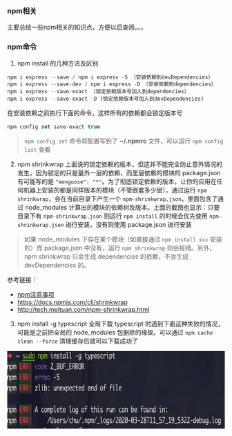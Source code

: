 ### npm相关
主要总结一些npm相关的知识点，方便以后查阅。。。

### npm命令
1. npm install 的几种方法及区别
```js
npm i express --save / npm i express -S （安装依赖到devDependencies）
npm i express --save-dev / npm i express -D （安装依赖到dependencies）
npm i express --save-exact （锁定依赖版本号加入到dependencies）
npm i express --save-exact -D (锁定依赖版本号加入到devDependencies)
```
在安装依赖之前执行下面的命令，这样所有的依赖都会锁定版本号 
```js
npm config set save-exact true
```
> `npm config set` 命令将配置写到了 **~/.npmrc** 文件，可以运行 `npm config list` 查看

2. npm shrinkwrap
上面说的锁定依赖的版本，但这并不能完全防止意外情况的发生，因为锁定的只是最外一层的依赖，而里层依赖的模块的 package.json 有可能写的是 `"mongoose": "*"`。为了彻底锁定依赖的版本，让你的应用在任何机器上安装的都是同样版本的模块（不管嵌套多少层），通过运行 `npm shrinkwrap`，会在当前目录下产生一个 `npm-shrinkwrap.json`，里面包含了通过 node_modules 计算出的模块的依赖树及版本。上面的截图也显示：只要目录下有 `npm-shrinkwrap.json` 则运行 `npm install` 的时候会优先使用 `npm-shrinkwrap.json` 进行安装，没有则使用 package.json 进行安装
> 如果 node_modules 下存在某个模块（如直接通过 `npm install xxx` 安装的）而 package.json 中没有，运行 `npm shrinkwrap` 则会报错。另外，npm shrinkwrap 只会生成 dependencies 的依赖，不会生成 devDependencies 的。

参考链接：
- [npm注意事项](https://github.com/nswbmw/N-blog/blob/master/book/2.6%20npm%20%E4%BD%BF%E7%94%A8%E6%B3%A8%E6%84%8F%E4%BA%8B%E9%A1%B9.md)
- https://docs.npmjs.com/cli/shrinkwrap
- http://tech.meituan.com/npm-shrinkwrap.html

3. npm install -g typescript 
全局下载 typescript 时遇到下面这种失败的情况，可能是之前把全局的 node_modules 包删除的缘故。可以通过 `npm cache clean --force` 清理缓存后就可以下载成功了
<img src="/npm-error.png"  height="180" width="auto">